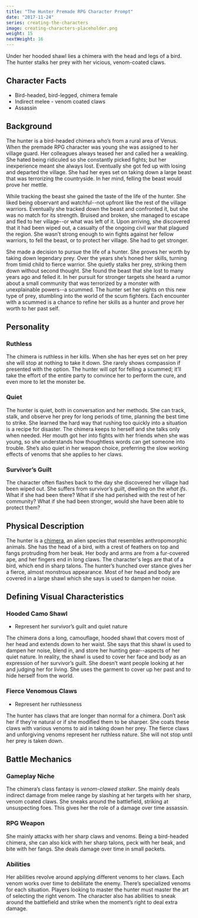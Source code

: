 ```yaml
---
title: "The Hunter Premade RPG Character Prompt"
date: "2017-11-24"
series: creating-the-characters
image: creating-characters-placeholder.png
weight: 15
nextWeight: 16
---
```


Under her hooded shawl lies a chimera with the head and legs of a bird. The hunter stalks her prey with her vicious, venom-coated claws.<!--more-->

## Character Facts
- Bird-headed, bird-legged, chimera female
- Indirect melee - venom coated claws
- Assassin

## Background
The hunter is a bird-headed chimera who’s from a rural area of Venus. When the premade RPG character was young she was assigned to her village guard. Her colleagues always teased her and called her a weakling. She hated being ridiculed so she constantly picked fights; but her inexperience meant she always lost. Eventually she got fed up with losing and departed the village. She had her eyes set on taking down a large beast that was terrorizing the countryside. In her mind, felling the beast would prove her mettle.

While tracking the beast she gained the taste of the life of the hunter. She liked being observant and watchful--not upfront like the rest of the village warriors. Eventually she tracked down the beast and confronted it, but she was no match for its strength. Bruised and broken, she managed to escape and fled to her village--or what was left of it. Upon arriving, she discovered that it had been wiped out, a casualty of the ongoing civil war that plagued the region. She wasn’t strong enough to win fights against her fellow warriors, to fell the beast, or to protect her village. She had to get stronger.

She made a decision to pursue the life of a hunter. She proves her worth by taking down legendary prey. Over the years she’s honed her skills, turning from timid child to fierce warrior. She quietly stalks her prey, striking them down without second thought. She found the beast that she lost to many years ago and felled it. In her pursuit for stronger targets she heard a rumor about a small community that was terrorized by a monster with unexplainable powers--a scummed. The hunter set her sights on this new type of prey, stumbling into the world of the scum fighters. Each encounter with a scummed is a chance to refine her skills as a hunter and prove her worth to her past self.

## Personality
### Ruthless
The chimera is ruthless in her kills. When she has her eyes set on her prey she will stop at nothing to take it down. She rarely shows compassion if presented with the option. The hunter will opt for felling a scummed; it’ll take the effort of the entire party to convince her to perform the cure, and even more to let the monster be.

### Quiet
The hunter is quiet, both in conversation and her methods. She can track, stalk, and observe her prey for long periods of time, planning the best time to strike. She learned the hard way that rushing too quickly into a situation is a recipe for disaster. The chimera keeps to herself and she talks only when needed. Her mouth got her into fights with her friends when she was young, so she understands how thoughtless words can get someone into trouble. She’s also quiet in her weapon choice, preferring the slow working effects of venoms that she applies to her claws.

### Survivor’s Guilt
The character often flashes back to the day she discovered her village had been wiped out. She suffers from survivor’s guilt, dwelling on the _what ifs_. What if she had been there? What if she had perished with the rest of her community? What if she had been stronger, would she have been able to protect them?

## Physical Description
The hunter is a [chimera](/blog/creating-the-characters/animal-rpg-character-race/), an alien species that resembles anthropomorphic animals. She has the head of a bird, with a crest of feathers on top and fangs protruding from her beak. Her body and arms are from a fur-covered ape, and her fingers end in long claws. The character's legs are that of a bird, which end in sharp talons. The hunter’s hunched over stance gives her a fierce, almost monstrous appearance. Most of her head and body are covered in a large shawl which she says is used to dampen her noise.

## Defining Visual Characteristics

### Hooded Camo Shawl
- Represent her survivor’s guilt and quiet nature

The chimera dons a long, camouflage, hooded shawl that covers most of her head and extends down to her waist. She says that this shawl is used to dampen her noise, blend in, and store her hunting gear--aspects of her quiet nature. In reality, the shawl is used to cover her face and body as an expression of her survivor’s guilt. She doesn’t want people looking at her and judging her for living. She uses the garment to cover up her past and to hide herself from the world.

### Fierce Venomous Claws
- Represent her ruthlessness

The hunter has claws that are longer than normal for a chimera. Don’t ask her if they’re natural or if she modified them to be sharper. She coats these claws with various venoms to aid in taking down her prey. The fierce claws and unforgiving venoms represent her ruthless nature. She will not stop until her prey is taken down.

## Battle Mechanics
### Gameplay Niche
The chimera’s class fantasy is _venom-clawed stalker_. She mainly deals indirect damage from melee range by slashing at her targets with her sharp, venom coated claws. She sneaks around the battlefield, striking at unsuspecting foes. This gives her the role of a damage over time assassin.

### RPG Weapon
She mainly attacks with her sharp claws and venoms. Being a bird-headed chimera, she can also kick with her sharp talons, peck with her beak, and bite with her fangs. She deals damage over time in small packets.

### Abilities
Her abilities revolve around applying different venoms to her claws. Each venom works over time to debilitate the enemy. There’s specialized venoms for each situation. Players looking to master the hunter must master the art of selecting the right venom. The character also has abilities to sneak around the battlefield and strike when the moment’s right to deal extra damage.
